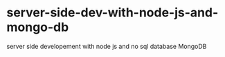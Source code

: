 # server-side-dev-with-node-js-and-mongo-db
server side developement with node js and no sql database MongoDB
